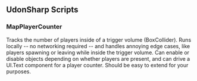 ## UdonSharp Scripts


### MapPlayerCounter
Tracks the number of players inside of a trigger volume (BoxCollider). Runs locally -- no networking required -- and handles annoying edge cases, like players spawning or leaving while inside the trigger volume. Can enable or disable objects depending on whether players are present, and can drive a UI.Text component for a player counter. Should be easy to extend for your purposes.


